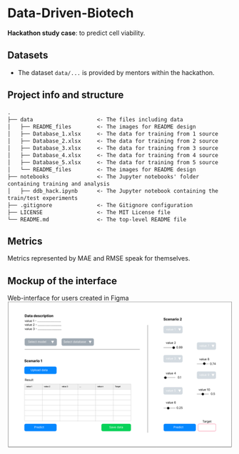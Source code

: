 # Data-Driven-Biotech

**Hackathon study case**: to predict cell viability.

## Datasets

- The dataset `data/...` is provided by mentors within the hackathon.

## Project info and structure


```text
.
├── data                    <- The files including data
│   ├── README_files        <- The images for README design
│   ├── Database_1.xlsx     <- The data for training from 1 source
│   ├── Database_2.xlsx     <- The data for training from 2 source
│   ├── Database_3.xlsx     <- The data for training from 3 source
│   ├── Database_4.xlsx     <- The data for training from 4 source
│   ├── Database_5.xlsx     <- The data for training from 5 source
│   └── README_files        <- The images for README design
├── notebooks               <- The Jupyter notebooks' folder containing training and analysis
│   ├── ddb_hack.ipynb      <- The Jupyter notebook containing the train/test experiments
├── .gitignore              <- The Gitignore configuration
├── LICENSE                 <- The MIT License file 
└── README.md               <- The top-level README file

```


## Metrics

Metrics represented by MAE and RMSE speak for themselves.



## Mockup of the interface

Web-interface for users created in Figma <img src="/mockup.png" alt="mockup"/>
